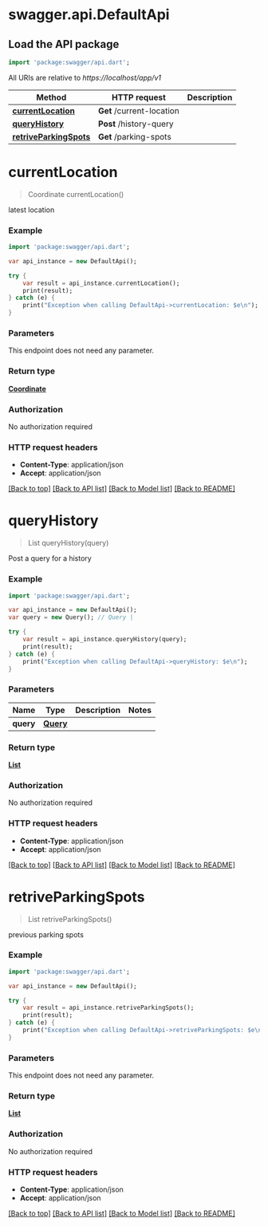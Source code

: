 # swagger.api.DefaultApi

## Load the API package
```dart
import 'package:swagger/api.dart';
```

All URIs are relative to *https://localhost/app/v1*

Method | HTTP request | Description
------------- | ------------- | -------------
[**currentLocation**](DefaultApi.md#currentLocation) | **Get** /current-location | 
[**queryHistory**](DefaultApi.md#queryHistory) | **Post** /history-query | 
[**retriveParkingSpots**](DefaultApi.md#retriveParkingSpots) | **Get** /parking-spots | 


# **currentLocation**
> Coordinate currentLocation()



latest location

### Example 
```dart
import 'package:swagger/api.dart';

var api_instance = new DefaultApi();

try { 
    var result = api_instance.currentLocation();
    print(result);
} catch (e) {
    print("Exception when calling DefaultApi->currentLocation: $e\n");
}
```

### Parameters
This endpoint does not need any parameter.

### Return type

[**Coordinate**](Coordinate.md)

### Authorization

No authorization required

### HTTP request headers

 - **Content-Type**: application/json
 - **Accept**: application/json

[[Back to top]](#) [[Back to API list]](../README.md#documentation-for-api-endpoints) [[Back to Model list]](../README.md#documentation-for-models) [[Back to README]](../README.md)

# **queryHistory**
> List<Coordinate> queryHistory(query)



Post a query for a history

### Example 
```dart
import 'package:swagger/api.dart';

var api_instance = new DefaultApi();
var query = new Query(); // Query | 

try { 
    var result = api_instance.queryHistory(query);
    print(result);
} catch (e) {
    print("Exception when calling DefaultApi->queryHistory: $e\n");
}
```

### Parameters

Name | Type | Description  | Notes
------------- | ------------- | ------------- | -------------
 **query** | [**Query**](Query.md)|  | 

### Return type

[**List<Coordinate>**](Coordinate.md)

### Authorization

No authorization required

### HTTP request headers

 - **Content-Type**: application/json
 - **Accept**: application/json

[[Back to top]](#) [[Back to API list]](../README.md#documentation-for-api-endpoints) [[Back to Model list]](../README.md#documentation-for-models) [[Back to README]](../README.md)

# **retriveParkingSpots**
> List<Coordinate> retriveParkingSpots()



previous parking spots

### Example 
```dart
import 'package:swagger/api.dart';

var api_instance = new DefaultApi();

try { 
    var result = api_instance.retriveParkingSpots();
    print(result);
} catch (e) {
    print("Exception when calling DefaultApi->retriveParkingSpots: $e\n");
}
```

### Parameters
This endpoint does not need any parameter.

### Return type

[**List<Coordinate>**](Coordinate.md)

### Authorization

No authorization required

### HTTP request headers

 - **Content-Type**: application/json
 - **Accept**: application/json

[[Back to top]](#) [[Back to API list]](../README.md#documentation-for-api-endpoints) [[Back to Model list]](../README.md#documentation-for-models) [[Back to README]](../README.md)

